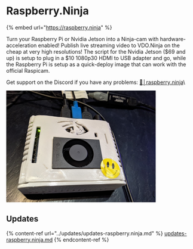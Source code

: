 # Raspberry.Ninja

{% embed url="https://raspberry.ninja" %}

Turn your Raspberry Pi or Nvidia Jetson into a Ninja-cam with hardware-acceleration enabled! Publish live streaming video to VDO.Ninja on the cheap at very high resolutions! The script for the Nvidia Jetson ($69 and up) is setup to plug in a $10 1080p30 HDMI to USB adapter and go, while the Raspberry Pi is setup as a quick-deploy image that can work with the official Raspicam.

Get support on the Discord if you have any problems: [🏮│raspberry․ninja](https://discord.gg/BVvGwGaD9F)\


![An Nvidia Jetson NX pushing 1080p video to VDO.Ninja, captured with a $10 HDMI to USB adapter](<../.gitbook/assets/image (38) (1).png>)

## Updates

{% content-ref url="../updates/updates-raspberry.ninja.md" %}
[updates-raspberry.ninja.md](../updates/updates-raspberry.ninja.md)
{% endcontent-ref %}
